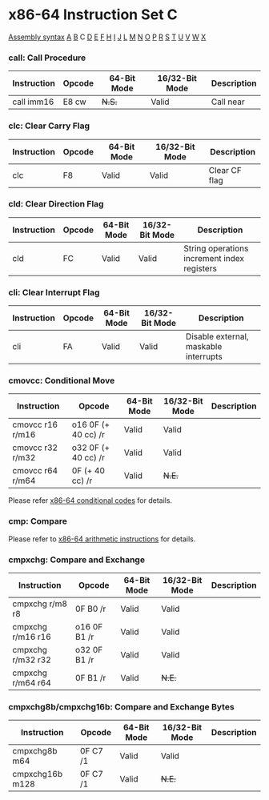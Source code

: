 x86-64 Instruction Set C
========================

[Assembly syntax](AssemblyX64.md)
[A](AssemblyX64A.md) [B](AssemblyX64B.md) C
[D](AssemblyX64D.md) [E](AssemblyX64E.md) [F](AssemblyX64F.md)
[H](AssemblyX64H.md) [I](AssemblyX64I.md) [J](AssemblyX64J.md)
[L](AssemblyX64L.md) [M](AssemblyX64M.md) [N](AssemblyX64N.md)
[O](AssemblyX64O.md) [P](AssemblyX64P.md) [R](AssemblyX64R.md)
[S](AssemblyX64S.md) [T](AssemblyX64T.md) [U](AssemblyX64U.md)
[V](AssemblyX64V.md) [W](AssemblyX64W.md) [X](AssemblyX64X.md)

### call: Call Procedure

| Instruction | Opcode | 64-Bit Mode | 16/32-Bit Mode | Description |
| ----------- | ------ | ----------- | -------------- | ----------- |
| call imm16  | E8 cw  | ~~N.S.~~    | Valid          | Call near   |

### clc: Clear Carry Flag

| Instruction | Opcode | 64-Bit Mode | 16/32-Bit Mode | Description   |
| ----------- | ------ | ----------- | -------------- | ------------- |
| clc         | F8     | Valid       | Valid          | Clear CF flag |

### cld: Clear Direction Flag
| Instruction | Opcode | 64-Bit Mode | 16/32-Bit Mode | Description                                 |
| ----------- | ------ | ----------- | -------------- | ------------------------------------------- |
| cld         | FC     | Valid       | Valid          | String operations increment index registers |

### cli: Clear Interrupt Flag

| Instruction | Opcode | 64-Bit Mode | 16/32-Bit Mode | Description                           |
| ----------- | ------ | ----------- | -------------- | ------------------------------------- |
| cli         | FA     | Valid       | Valid          | Disable external, maskable interrupts |

### cmovcc: Conditional Move

| Instruction       | Opcode              | 64-Bit Mode | 16/32-Bit Mode | Description |
| ----------------- | ------------------- | ----------- | -------------- | ----------- |
| cmovcc r16 r/m16  | o16 0F (+ 40 cc) /r | Valid       | Valid          |             |
| cmovcc r32 r/m32  | o32 0F (+ 40 cc) /r | Valid       | Valid          |             |
| cmovcc r64 r/m64  | 0F (+ 40 cc) /r     | Valid       | ~~N.E.~~       |             |

Please refer [x86-64 conditional codes](AssemblyX64.md#conditional-codes) for details.

### cmp: Compare

Please refer to [x86-64 arithmetic instructions](AssemblyX64Arith.md) for details.

### cmpxchg: Compare and Exchange

| Instruction       | Opcode       | 64-Bit Mode | 16/32-Bit Mode | Description |
| ----------------- | ------------ | ----------- | -------------- | ----------- |
| cmpxchg r/m8 r8   | 0F B0 /r     | Valid       | Valid          |             |
| cmpxchg r/m16 r16 | o16 0F B1 /r | Valid       | Valid          |             |
| cmpxchg r/m32 r32 | o32 0F B1 /r | Valid       | Valid          |             |
| cmpxchg r/m64 r64 | 0F B1 /r     | Valid       | ~~N.E.~~       |             |

### cmpxchg8b/cmpxchg16b: Compare and Exchange Bytes

| Instruction     | Opcode   | 64-Bit Mode | 16/32-Bit Mode | Description |
| --------------- | -------- | ----------- | -------------- | ----------- |
| cmpxchg8b m64   | 0F C7 /1 | Valid       | Valid          |             |
| cmpxchg16b m128 | 0F C7 /1 | Valid       | ~~N.E.~~       |             |
